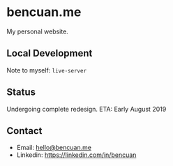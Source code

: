 # bencuan.me
My personal website.

## Local Development
Note to myself: `live-server`

## Status
 Undergoing complete redesign. ETA: Early August 2019
 
## Contact 

 - Email: hello@bencuan.me
 - Linkedin: https://linkedin.com/in/bencuan
